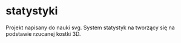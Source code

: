 # statystyki
Projekt napisany do nauki svg. System statystyk na tworzący się na podstawie rzucanej kostki 3D.
